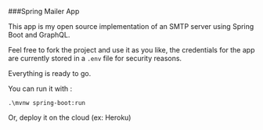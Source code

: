 ###Spring Mailer App

This app is my open source implementation of an SMTP server using Spring Boot and GraphQL.

Feel free to fork the project and use it as you like, the credentials for the app are currently stored in a `.env` file for security reasons.

Everything is ready to go.

You can run it with :

```shell
.\mvnw spring-boot:run
```

Or, deploy it on the cloud (ex: Heroku)
